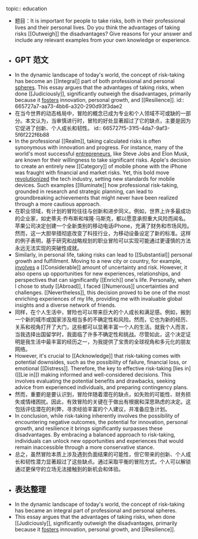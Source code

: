 topic:: education

- 题目：It is important for people to take risks, both in their professional lives and their personal lives. Do you think the advantages of taking risks [[Outweigh]] the disadvantages? Give reasons for your answer and include any relevant examples from your own knowledge or experience.
- ## GPT 范文
- In the dynamic landscape of today's world, the concept of risk-taking has become an [[Integral]] part of both professional and personal [spheres]([[Sphere]]). This essay argues that the advantages of taking risks, when done [[Judiciously]], significantly outweigh the disadvantages, primarily because it [fosters]([[Foster]]) innovation, personal growth, and [[Resilience]].
  id:: 665727a7-aa73-4bb6-a320-290d93f3dae2
- 在当今世界的动态格局中，冒险的概念已成为专业和个人领域不可或缺的一部分。本文认为，当审慎进行时，冒险的好处显著超过了它的缺点，主要是因为它促进了创新、个人成长和韧性。
  id:: 665727f5-31f5-4da7-9af3-5f6f222f6b88
- In the professional [[Realm]], taking calculated risks is often synonymous with innovation and progress. For instance, many of the world's most successful [entrepreneurs]([[Entrepreneur]]), like Steve Jobs and Elon Musk, are known for their willingness to take significant risks. Apple's decision to create an entirely new [[Category]] of mobile phone with the iPhone was fraught with financial and market risks. Yet, this bold move [revolutionized]([[Revolutionize]]) the tech industry, setting new standards for mobile devices. Such examples [[Illuminate]] how professional risk-taking, grounded in research and strategic planning, can lead to groundbreaking achievements that might never have been realized through a more cautious approach.
- 在职业领域，有计划的冒险往往与创新和进步同义。例如，世界上许多最成功的企业家，如史蒂夫·乔布斯和埃隆·马斯克，都以愿意承担重大风险而闻名。苹果公司决定创建一个全新类别的移动电话iPhone，充满了财务和市场风险。然而，这一大胆举措彻底改变了科技行业，为移动设备设定了新的标准。这样的例子表明，基于研究和战略规划的职业冒险可以实现可能通过更谨慎的方法永远无法实现的突破性成就。
- Similarly, in personal life, taking risks can lead to [[Substantial]] personal growth and fulfillment. Moving to a new city or country, for example, [involves]([[Involve]]) a [[Considerable]] amount of uncertainty and risk. However, it also opens up opportunities for new experiences, relationships, and perspectives that can significantly [[Enrich]] one's life. Personally, when I chose to study [[Abroad]], I faced [[Numerous]] uncertainties and challenges. [[Nevertheless]], this decision proved to be one of the most enriching experiences of my life, providing me with invaluable global insights and a diverse network of friends.
- 同样，在个人生活中，冒险也可以带来巨大的个人成长和满足感。例如，搬到一个新的城市或国家涉及相当多的不确定性和风险。然而，它也为新的经历、关系和视角打开了大门，这些都可以显著丰富一个人的生活。就我个人而言，当我选择出国留学时，我面临了许多不确定性和挑战。尽管如此，这个决定证明是我生活中最丰富的经历之一，为我提供了宝贵的全球视角和多元化的朋友网络。
- However, it's crucial to [[Acknowledge]] that risk-taking comes with potential downsides, such as the possibility of failure, financial loss, or emotional [[Distress]]. Therefore, the key to effective risk-taking [lies in]([[Lie in]]) making informed and well-considered decisions. This involves evaluating the potential benefits and drawbacks, seeking advice from experienced individuals, and preparing contingency plans.
- 然而，重要的是要认识到，冒险伴随着潜在的缺点，如失败的可能性、财务损失或情绪困扰。因此，有效冒险的关键在于做出有根据和深思熟虑的决定。这包括评估潜在的利弊，寻求经验丰富的个人建议，并准备应急计划。
- In conclusion, while risk-taking inherently involves the possibility of encountering negative outcomes, the potential for innovation, personal growth, and resilience it brings significantly surpasses these disadvantages. By embracing a balanced approach to risk-taking, individuals can unlock new opportunities and experiences that would remain inaccessible through a more conservative stance.
- 总之，虽然冒险本质上涉及遇到负面结果的可能性，但它带来的创新、个人成长和韧性潜力显著超过了这些缺点。通过采取平衡的冒险方式，个人可以解锁通过更保守的立场无法接触到的新机会和体验。
- ## 表达整理
- In the dynamic landscape of today's world, the concept of risk-taking has became an integral part of professional and personal spheres.
- This essay argues that the advantages of taking risks, when done [[Judiciously]], significantly outweigh the disadvantages, primarily because it [fosters]([[Foster]]) innovation, personal growth, and [[Resilience]].